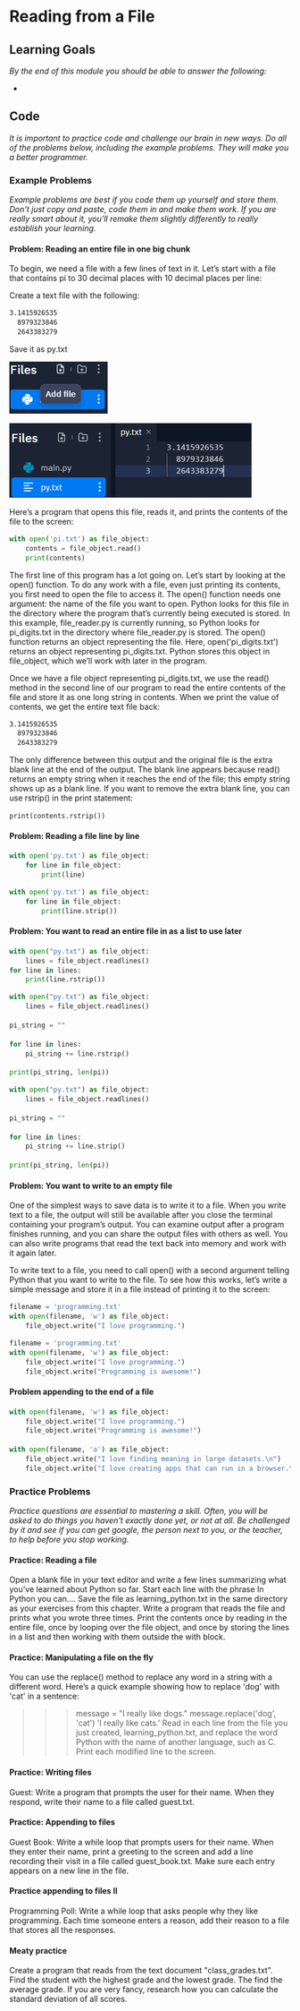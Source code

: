 # Reading from a File

## Learning Goals

*By the end of this module you should be able to answer the following:*

* 

## Code

*It is important to practice code and challenge our brain in new ways. Do all of the problems below, including the example problems. They will make you a better programmer.*

### Example Problems

*Example problems are best if you code them up yourself and store them. Don't just copy and paste, code them in and make them work. If you are really smart about it, you'll remake them slightly differently to really establish your learning.*

#### Problem: Reading an entire file in one big chunk

To begin, we need a file with a few lines of text in it. Let’s start with a file
that contains pi to 30 decimal places with 10 decimal places per line:

Create a text file with the following: 

```txt
3.1415926535
  8979323846
  2643383279
```

Save it as py.txt

![Saving file as py.txt](2022-02-14-17-24-52.png)

![adding stuff to file](2022-02-14-17-25-26.png)

Here’s a program that opens this file, reads it, and prints the contents
of the file to the screen:

```python
with open('pi.txt') as file_object:
    contents = file_object.read()
    print(contents)
```

The first line of this program has a lot going on. Let’s start by looking
at the open() function. To do any work with a file, even just printing its contents,
you first need to open the file to access it. The open() function needs
one argument: the name of the file you want to open. Python looks for this
file in the directory where the program that’s currently being executed is
stored. In this example, file_reader.py is currently running, so Python looks
for pi_digits.txt in the directory where file_reader.py is stored. The open()
function returns an object representing the file. Here, open('pi_digits.txt')
returns an object representing pi_digits.txt. Python stores this object in
file_object, which we’ll work with later in the program.

Once we have a file object representing pi_digits.txt, we use the read()
method in the second line of our program to read the entire contents of
the file and store it as one long string in contents. When we print the value
of contents, we get the entire text file back:

```txt
3.1415926535
  8979323846
  2643383279
```
The only difference between this output and the original file is the
extra blank line at the end of the output. The blank line appears because
read() returns an empty string when it reaches the end of the file; this empty
string shows up as a blank line. If you want to remove the extra blank line,
you can use rstrip() in the print statement:

`print(contents.rstrip())`


#### Problem: Reading a file line by line 

```python
with open('py.txt') as file_object:
    for line in file_object:
        print(line)
```

```python
with open('py.txt') as file_object:
    for line in file_object:
        print(line.strip())
```

#### Problem: You want to read an entire file in as a list to use later

```python
with open("py.txt") as file_object:
    lines = file_object.readlines()
for line in lines:
    print(line.rstrip())
```

```python
with open("py.txt") as file_object:
    lines = file_object.readlines()

pi_string = ""

for line in lines:
    pi_string += line.rstrip()

print(pi_string, len(pi))
```

```python
with open("py.txt") as file_object:
    lines = file_object.readlines()

pi_string = ""

for line in lines:
    pi_string += line.strip()

print(pi_string, len(pi))
```

#### Problem: You want to write to an empty file

One of the simplest ways to save data is to write it to a file. When you write
text to a file, the output will still be available after you close the terminal
containing your program’s output. You can examine output after a program
finishes running, and you can share the output files with others as well. You
can also write programs that read the text back into memory and work with
it again later.

To write text to a file, you need to call open() with a second argument telling
Python that you want to write to the file. To see how this works, let’s write a
simple message and store it in a file instead of printing it to the screen:

```python
filename = 'programming.txt'
with open(filename, 'w') as file_object:
    file_object.write("I love programming.")
```


```python
filename = 'programming.txt'
with open(filename, 'w') as file_object:
    file_object.write("I love programming.")
    file_object.write("Programming is awesome!")
```

#### Problem appending to the end of a file

```python
with open(filename, 'w') as file_object:
    file_object.write("I love programming.")
    file_object.write("Programming is awesome!")

with open(filename, 'a') as file_object:
    file_object.write("I love finding meaning in large datasets.\n")
    file_object.write("I love creating apps that can run in a browser.\n")
```




### Practice Problems

*Practice questions are essential to mastering a skill. Often, you will be asked to do things you haven't exactly done yet, or not at all. Be challenged by it and see if you can get google, the person next to you, or the teacher, to help before you stop working.*


#### Practice: Reading a file

Open a blank file in your text editor and write a few
lines summarizing what you’ve learned about Python so far. Start each line
with the phrase In Python you can.... Save the file as learning_python.txt in the
same directory as your exercises from this chapter. Write a program that reads
the file and prints what you wrote three times. Print the contents once by reading
in the entire file, once by looping over the file object, and once by storing
the lines in a list and then working with them outside the with block.

#### Practice: Manipulating a file on the fly

You can use the replace() method to replace any word in a
string with a different word. Here’s a quick example showing how to replace
'dog' with 'cat' in a sentence:
>>> message = "I really like dogs."
>>> message.replace('dog', 'cat')
'I really like cats.'
Read in each line from the file you just created, learning_python.txt, and
replace the word Python with the name of another language, such as C. Print
each modified line to the screen.


#### Practice: Writing files

Guest: Write a program that prompts the user for their name. When they
respond, write their name to a file called guest.txt.

#### Practice: Appending to files

Guest Book: Write a while loop that prompts users for their name. When
they enter their name, print a greeting to the screen and add a line recording
their visit in a file called guest_book.txt. Make sure each entry appears on a
new line in the file.

#### Practice appending to files II

Programming Poll: Write a while loop that asks people why they like
programming. Each time someone enters a reason, add their reason to a file
that stores all the responses.


#### Meaty practice

Create a program that reads from the text document "class_grades.txt". Find the student with the highest grade and the lowest grade. The find the average grade. If you are very fancy, research how you can calculate the standard deviation of all scores. 